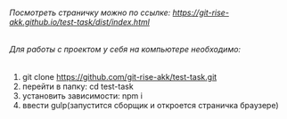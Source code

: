 ###### Посмотреть страничку можно по ссылке: https://git-rise-akk.github.io/test-task/dist/index.html

###### Для работы с проектом у себя на компьютере необходимо:
1. git clone https://github.com/git-rise-akk/test-task.git 
2. перейти в папку: cd test-task
3. установить зависимости: npm i
4. ввести gulp(запустится сборщик и откроется страничка браузере)
